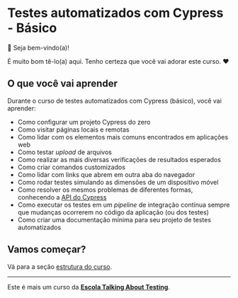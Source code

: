 # Testes automatizados com Cypress - Básico

👋 Seja bem-vindo(a)!

É muito bom tê-lo(a) aqui. Tenho certeza que você vai adorar este curso. ❤️

## O que você vai aprender

Durante o curso de testes automatizados com Cypress (básico), você vai aprender:

- Como configurar um projeto Cypress do zero
- Como visitar páginas locais e remotas
- Como lidar com os elementos mais comuns encontrados em aplicações web
- Como testar _upload_ de arquivos
- Como realizar as mais diversas verificações de resultados esperados
- Como criar comandos customizados
- Como lidar com links que abrem em outra aba do navegador
- Como rodar testes simulando as dimensões de um dispositivo móvel
- Como resolver os mesmos problemas de diferentes formas, conhecendo a [API do Cypress](https://docs.cypress.io/api/table-of-contents)
- Como executar os testes em um _pipeline_ de integração contínua sempre que mudanças ocorrerem no código da aplicação (ou dos testes)
- Como criar uma documentação mínima para seu projeto de testes automatizados

## Vamos começar?

Vá para a seção [estrutura do curso](./lessons/_course-structure_.md).

___

Este é mais um curso da [**Escola Talking About Testing**](https://udemy.com/user/walmyr).